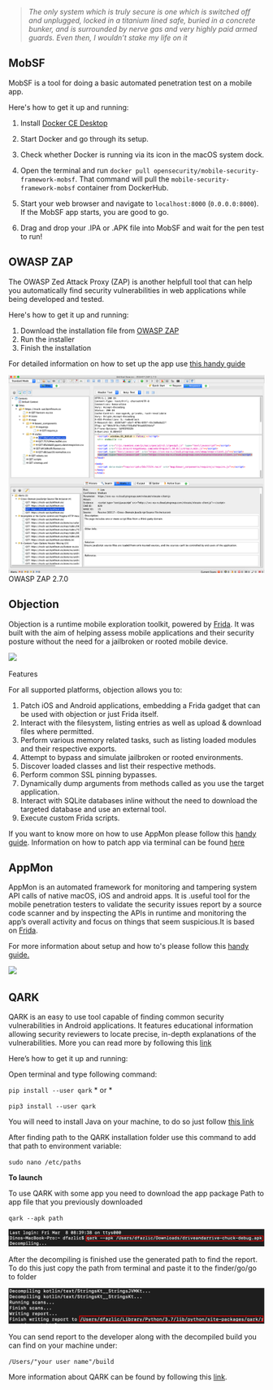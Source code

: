 > *The only system which is truly secure is one which is switched off and unplugged, locked in a titanium lined safe, buried in a concrete bunker, and is surrounded by nerve gas and very highly paid armed guards. Even then, I wouldn’t stake my life on it*

## MobSF
MobSF is a tool for doing a basic automated penetration test on a mobile app.

Here's how to get it up and running:

1. Install [Docker CE Desktop](https://store.docker.com/editions/community/docker-ce-desktop-mac)

2. Start Docker and go through its setup.

3. Check whether Docker is running via its icon in the macOS system dock.

4. Open the terminal and run `docker pull opensecurity/mobile-security-framework-mobsf`. That command will pull the `mobile-security-framework-mobsf` container from DockerHub.

5. Start your web browser and navigate to `localhost:8000` (`0.0.0.0:8000`). If the MobSF app starts, you are good to go.

6. Drag and drop your .IPA or .APK file into MobSF and wait for the pen test to run!

## OWASP ZAP

The OWASP Zed Attack Proxy (ZAP) is another helpfull tool that can help you automatically find security vulnerabilities in web applications while being developed and tested.

Here's how to get it up and running:

1. Download the installation file from [OWASP ZAP](https://www.zaproxy.org/download/)
2. Run the installer 
3. Finish the installation 

For detailed information on how to set up the app use [this handy guide](https://github.com/zaproxy/zaproxy/releases/download/2.7.0/ZAPGettingStartedGuide-2.7.pdf)  

![](/img/OWASP_ZAP_2-7-0.png)
OWASP ZAP 2.7.0

## Objection

Objection is a runtime mobile exploration toolkit, powered by [Frida](https://www.frida.re/). 
It was built with the aim of helping assess mobile applications and their security posture without the need for a jailbroken or rooted mobile device.

![](/img/objection.png)

Features 

For all supported platforms, objection allows you to:

1. Patch iOS and Android applications, embedding a Frida gadget that can be used with objection or just Frida itself.
1. Interact with the filesystem, listing entries as well as upload & download files where permitted.
1. Perform various memory related tasks, such as listing loaded modules and their respective exports.
1. Attempt to bypass and simulate jailbroken or rooted environments.
1. Discover loaded classes and list their respective methods.
1. Perform common SSL pinning bypasses.
1. Dynamically dump arguments from methods called as you use the target application.
1. Interact with SQLite databases inline without the need to download the targeted database and use an external tool.
1. Execute custom Frida scripts.

If you want to know more on how to use AppMon please follow this [handy guide](https://github.com/sensepost/objection/wiki/Using-objection). Information on how to patch app via terminal can be found [here](https://github.com/sensepost/objection/wiki/Patching-Android-Applications) 

## AppMon

AppMon is an automated framework for monitoring and tampering system API calls of native macOS, iOS and android apps. It is .useful tool for the mobile penetration testers to validate the security issues report by a source code scanner and by inspecting the APIs in runtime and monitoring the app’s overall activity and focus on things that seem suspicious.It is based on [Frida](https://www.frida.re/).

For more information about setup and how to's please follow this [handy guide.](https://dpnishant.github.io/appmon/)

![](/img/appmon.png)

## QARK
QARK is an easy to use tool capable of finding common security vulnerabilities in Android applications. It features educational information allowing security reviewers to locate precise, in-depth explanations of the vulnerabilities. More you can read more by following this [link](https://engineering.linkedin.com/blog/2015/08/introducing-qark)

Here’s how to get it up and running:

Open terminal and type following command: 

`pip install --user qark` * or *

`pip3 install --user qark`

You will need to install Java on your machine, to do so just follow [this link](https://www.oracle.com/technetwork/java/javase/downloads/jdk11-downloads-5066655.html) 

After finding path to the QARK installation folder use this command to add that path to environment variable:

`sudo nano /etc/paths`


**To launch**

To use QARK with some app you need to download the app package Path to app file that you previously downloaded 

`qark --apk path`

![](/img/QARK_apk_path.png)

After the decompiling is finished use the generated path to find the report. To do this just copy the path from terminal and paste it to the finder/go/go to folder

![](/img/report_path_qark.png)

You can send report to the developer along with the decompiled build you can find on your machine under:

`/Users/"your user name"/build`

More information about QARK can be found by following this [link](https://github.com/linkedin/qark).

